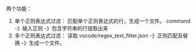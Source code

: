 

两个功能：
1. 单个正则表达式过滤： 匹配单个正则表达式的行，生成一个文件。
    command -》输入正则 -》包含字符串的行提取出来
2. 多个正则表达式过滤：
    读取.vscode/regex_text_filter.json -》正则匹配及替换 -》生成一个文件。


    
